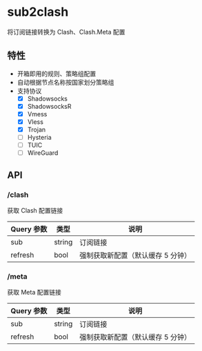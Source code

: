 # sub2clash

将订阅链接转换为 Clash、Clash.Meta 配置

## 特性

-   开箱即用的规则、策略组配置
-   自动根据节点名称按国家划分策略组
-   支持协议
    -   [x] Shadowsocks
    -   [x] ShadowsocksR
    -   [x] Vmess
    -   [x] Vless
    -   [x] Trojan
    -   [ ] Hysteria
    -   [ ] TUIC
    -   [ ] WireGuard

## API

### /clash

获取 Clash 配置链接

| Query 参数 | 类型   | 说明                              |
| ---------- | ------ | --------------------------------- |
| sub        | string | 订阅链接                          |
| refresh    | bool   | 强制获取新配置（默认缓存 5 分钟） |

### /meta

获取 Meta 配置链接

| Query 参数 | 类型   | 说明                              |
| ---------- | ------ | --------------------------------- |
| sub        | string | 订阅链接                          |
| refresh    | bool   | 强制获取新配置（默认缓存 5 分钟） |
